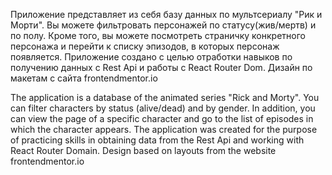 Приложение представляет из себя базу данных по мультсериалу "Рик и Морти". Вы можете фильтровать персонажей по статусу(жив/мертв) и по полу. Кроме того, вы можете посмотреть страничку конкретного персонажа и перейти к списку эпизодов, в которых персонаж появляется.
Приложение создано с целью отработки навыков по получению данных с Rest Api  и работы с React Router Dom.
Дизайн по макетам с сайта frontendmentor.io

The application is a database of the animated series "Rick and Morty". You can filter characters by status (alive/dead) and by gender. In addition, you can view the page of a specific character and go to the list of episodes in which the character appears.
The application was created for the purpose of practicing skills in obtaining data from the Rest Api and working with React Router Domain.
Design based on layouts from the website frontendmentor.io
